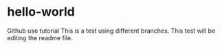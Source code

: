 # hello-world
Github use tutorial
This is a test using different branches.
This test will be editing the readme file.
